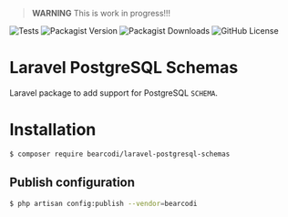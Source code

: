 > **WARNING** This is work in progress!!!

![Tests](https://github.com/bearcodi/laravel-postgresql-schemas/actions/workflows/tests.yml/badge.svg)
![Packagist Version](https://img.shields.io/packagist/v/bearcodi/laravel-postgresql-schemas)
![Packagist Downloads](https://img.shields.io/packagist/dt/bearcodi/laravel-postgresql-schemas)
![GitHub License](https://img.shields.io/github/license/bearcodi/laravel-postgresql-schemas)

# Laravel PostgreSQL Schemas

Laravel package to add support for PostgreSQL `SCHEMA`.

# Installation

```bash
$ composer require bearcodi/laravel-postgresql-schemas
```

## Publish configuration

```bash
$ php artisan config:publish --vendor=bearcodi
```

